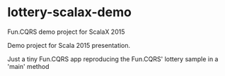 # lottery-scalax-demo
Fun.CQRS demo project for ScalaX 2015

Demo project for Scala 2015 presentation.

Just a tiny Fun.CQRS app reproducing the Fun.CQRS' lottery sample in a 'main' method 

